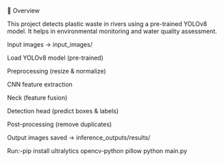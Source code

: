 📌 Overview

This project detects plastic waste in rivers using a pre-trained YOLOv8 model. It helps in environmental monitoring and water quality assessment.

Input images → input_images/

Load YOLOv8 model (pre-trained)

Preprocessing (resize & normalize)

CNN feature extraction

Neck (feature fusion)

Detection head (predict boxes & labels)

Post-processing (remove duplicates)

Output images saved → inference_outputs/results/

Run:-pip install ultralytics opencv-python pillow
     python main.py
